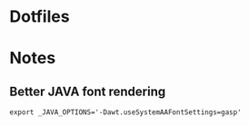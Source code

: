 # Dotfiles


# Notes

## Better JAVA font rendering

`export _JAVA_OPTIONS='-Dawt.useSystemAAFontSettings=gasp'`
